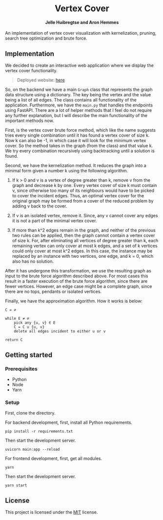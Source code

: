 <p align="center">
  <h1 align="center">Vertex Cover</h1>
  <h4 align="center">
  <strong>Jelle Huibregtse and Aron Hemmes</strong>
  </h4>
</p>

An implementation of vertex cover visualization with kernelization, pruning, search tree optimization and brute force.

## Implementation

We decided to create an interactive web application where we display the vertex cover functionality.

> Deployed website: [here](https://vertex.radiationservers.com/)

So, on the backend we have a main `Graph` class that represents the graph data structure using a dictionary. The key
being the vertex and the value being a list of all edges. The class contains all functionality of the application.
Furthermore, we have the `main.py` that handles the endpoints using FastAPI. There are a lot of helper methods that I
feel do not require any further explanation, but I will describe the main functionality of the important methods now.

First, is the vertex cover brute force method, which like the name suggests tries every single combination until it has
found a vertex cover of size k. Now k can also be -1, in which case it will look for the minimum vertex cover. So the
method takes in the graph (from the class) and that value k. We try every combination recursively using backtracking
until a solution is found.

Second, we have the kernelization method. It reduces the graph into a minimal form given a number k using the following
algorithm.

1. If k > 0 and v is a vertex of degree greater than k, remove v from the graph and decrease k by one. Every vertex
   cover of size k must contain v, since otherwise too many of its neighbours would have to be picked to cover the
   incident edges. Thus, an optimal vertex cover for the original graph may be formed from a cover of the reduced
   problem by adding v back to the cover.

2. If v is an isolated vertex, remove it. Since, any v cannot cover any edges it is not a part of the minimal vertex
   cover.

3. If more than k^2 edges remain in the graph, and neither of the previous two rules can be applied, then the graph
   cannot contain a vertex cover of size k. For, after eliminating all vertices of degree greater than k, each remaining
   vertex can only cover at most k edges, and a set of k vertices could only cover at most k^2 edges. In this case, the
   instance may be replaced by an instance with two vertices, one edge, and k = 0, which also has no solution.

After it has undergone this transformation, we use the resulting graph as input to the brute force algorithm described
above. For most cases this result in a faster execution of the brute force algorithm, since there are fewer vertices.
However, an edge case might be a complete graph, since there are no tops, pendants or isolated vertices.

Finally, we have the approximation algorithm. How it works is below:

```
C = ∅

while E ≠ ∅
    pick any {u, v} ∈ E
    C = C ∪ {u, v}
    delete all edges incident to either u or v

return C
```

## Getting started

### Prerequisites

- Python
- Node
- Yarn

### Setup

First, clone the directory.

For backend development, first, install all Python requirements.

```commandline
pip install -r requirements.txt
```

Then start the development server.

```commandline
uvicorn main:app --reload
```

For frontend development, first, get all modules.

```commandline
yarn
```

Then start the development server.

```commandline
yarn start
```

## License

This project is licensed under the [MIT](https://opensource.org/licenses/MIT) license.